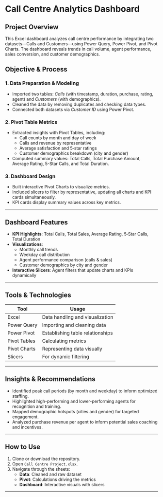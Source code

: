 # Call Centre Analytics Dashboard

## Project Overview  
This Excel dashboard analyzes call centre performance by integrating two datasets—Calls and Customers—using Power Query, 
Power Pivot, and Pivot Charts. The dashboard reveals trends in call volume, agent performance, sales conversion, and customer demographics.

## Objective & Process

### 1. Data Preparation & Modeling
- Imported two tables: *Calls* (with timestamp, duration, purchase, rating, agent) and *Customers* (with demographics).
- Cleaned the data by removing duplicates and checking data types.
- Connected both datasets via *Customer ID* using Power Pivot.

### 2. Pivot Table Metrics
- Extracted insights with Pivot Tables, including:
  - Call counts by month and day of week
  - Calls and revenue by representative
  - Average satisfaction and 5‑star ratings
  - Customer demographics breakdown (city and gender)
- Computed summary values: Total Calls, Total Purchase Amount, Average Rating, 5-Star Calls, and Total Duration.

### 3. Dashboard Design
- Built interactive Pivot Charts to visualize metrics.
- Included slicers to filter by representative, updating all charts and KPI cards simultaneously.
- KPI cards display summary values across key metrics.

---

## Dashboard Features
- **KPI Highlights**: Total Calls, Total Sales, Average Rating, 5‑Star Calls, Total Duration  
- **Visualizations**:
  - Monthly call trends
  - Weekday call distribution
  - Agent performance comparison (calls & sales)
  - Customer demographics by city and gender  
- **Interactive Slicers**: Agent filters that update charts and KPIs dynamically

---

## Tools & Technologies
| Tool             | Usage                           |
|------------------|------------------------------   |
| Excel            | Data handling and visualization |
| Power Query      | Importing and cleaning data     |
| Power Pivot      | Establishing table relationships|
| Pivot Tables     | Calculating metrics             |
| Pivot Charts     | Representing data visually      |
| Slicers          | For dynamic filtering           |

---

## Insights & Recommendations
- Identified peak call periods (by month and weekday) to inform optimized staffing.
- Highlighted high-performing and lower-performing agents for recognition and training.
- Mapped demographic hotspots (cities and gender) for targeted engagement.
- Analyzed purchase revenue per agent to inform potential sales coaching and incentives.

---

##  How to Use
1. Clone or download the repository.
2. Open `Call Centre Project.xlsx`.
3. Navigate through the sheets:
   - **Data**: Cleaned and raw dataset
   - **Pivot**: Calculations driving the metrics
   - **Dashboard**: Interactive visuals with slicers

---



